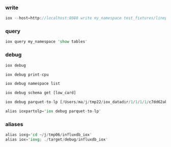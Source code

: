 
### write

```rust
iox --host=http://localhost:8080 write my_namespace test_fixtures/lineproto/air_and_water.lp 
```

### query

```rust
iox query my_namespace 'show tables'
```

### debug

```rust
iox debug

iox debug print-cpu

iox debug namespace list

iox debug schema get [low_card]

iox debug parquet-to-lp [/Users/ma/j/tmp22/iox_datadir/1/1/1/1/c7dd62ab-7796-48ad-81d6-f3fecd3a979f.parquet] 

alias ioxpartolp='iox debug parquet-to-lp'
```

### aliases

```rust
alias ioxg='cd ~/j/tmp06/influxdb_iox'
alias iox='ioxg; ./target/debug/influxdb_iox'
```
